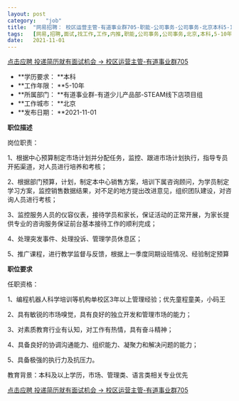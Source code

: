 ```yaml
---
layout:	post
category:	"job"
title:	"网易招聘： 校区运营主管-有道事业群705-职能-公司事务-公司事务-北京本科5-10年"
tags:	[网易,招聘,面试,找工作,工作,内推,职能,公司事务,公司事务,北京,本科,5-10年]
date:	2021-11-01
---
```


[点击应聘 投递简历就有面试机会 ->   校区运营主管-有道事业群705](http://mobile.bole.netease.com/bole/boleDetail?id=35972&employeeId=346f03c3cda5f04c&key=all)



- **学历要求： **本科
- **工作年限： **5-10年
- **所属部门： **有道事业群-有道少儿产品部-STEAM线下店项目组
- **工作城市： **北京
- **发布日期： **2021-11-01



**职位描述**

岗位职责：

1、根据中心预算制定市场计划并分配任务，监控、跟进市场计划执行，指导专员开拓渠道，对人员进行培养和考核；

2、根据部门预算，计划，制定本中心销售方案，培训下属咨询顾问，为学员制定学习方案，监控销售数据结果，对不足的地方提出改进意见，组织团队建设，对咨询人员进行考核； 

3、监控服务人员的仪容仪表，接待学员和家长，保证活动的正常开展，为家长提供专业的咨询服务保证前台基本接待工作的顺利完成； 

4、处理突发事件、处理投诉、管理学员休息区； 

5、推广课程，进行教学监督与反馈，根据上一季度同期设班情况、经验制定预算



**职位要求**

任职资格：

1、编程机器人科学培训等机构单校区3年以上管理经验；优先童程童美，小码王

2、具有敏锐的市场嗅觉，具有良好的独立开发和管理市场的能力； 

3、对素质教育行业有认知，对工作有热情，具有奋斗精神； 

4、具备良好的协调沟通能力、组织能力、凝聚力和解决问题的能力； 

5、具备极强的执行力及抗压力。 

教育背景：本科及以上学历，市场、管理类、语言类相关专业优先



[点击应聘 投递简历就有面试机会 ->   校区运营主管-有道事业群705](http://mobile.bole.netease.com/bole/boleDetail?id=35972&employeeId=346f03c3cda5f04c&key=all)